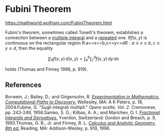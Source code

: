 # Fubini Theorem

https://mathworld.wolfram.com/FubiniTheorem.html

Fubini's theorem, sometimes called Tonelli's theorem, establishes a connection between a [multiple integral](https://mathworld.wolfram.com/MultipleIntegral.html) and a [repeated](https://mathworld.wolfram.com/RepeatedIntegral.html) one. If${f(x,y)}$ is continuous on the rectangular region R:a<=x<=b,c<=y<=d$R:a\leq x\leq b,c\leq y\leq d$, then the equality

$$
\iint _{R} f(x,y)  \, \mathrm{d}(x,y)  = 
\int_{a}^{b} \int_{c}^{d} f(x,y) \, \mathrm{d}y  \, \mathrm{d}x 
$$

holds (Thomas and Finney 1996, p. 919).

## References

Borwein, J.; Bailey, D.; and Girgensohn, R. _[Experimentation in Mathematics: Computational Paths to Discovery.](http://www.amazon.com/exec/obidos/ASIN/1568811365/ref=nosim/ericstreasuretro)_ Wellesley, MA: A K Peters, p. 18, 2004.Fubine, G. "Sugli integrali multipli." _Opere scelte, Vol. 2._ Cremonese, pp. 243-249, 1958.Samko, S. G.; Kilbas, A. A.; and Marichev, O. I. _[Fractional Integrals and Derivatives.](http://www.amazon.com/exec/obidos/ASIN/2881248640/ref=nosim/ericstreasuretro)_ Yverdon, Switzerland: Gordon and Breach, p. 9, 1993.Thomas, G. B., Jr. and Finney, R. L. _[Calculus and Analytic Geometry, 8th ed.](http://www.amazon.com/exec/obidos/ASIN/0201531747/ref=nosim/ericstreasuretro)_ Reading, MA: Addison-Wesley, p. 919, 1996.

